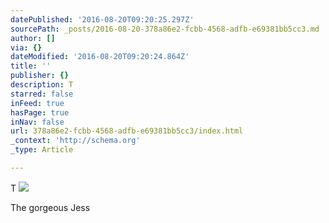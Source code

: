 ```yaml
---
datePublished: '2016-08-20T09:20:25.297Z'
sourcePath: _posts/2016-08-20-378a86e2-fcbb-4568-adfb-e69381bb5cc3.md
author: []
via: {}
dateModified: '2016-08-20T09:20:24.864Z'
title: ''
publisher: {}
description: T
starred: false
inFeed: true
hasPage: true
inNav: false
url: 378a86e2-fcbb-4568-adfb-e69381bb5cc3/index.html
_context: 'http://schema.org'
_type: Article

---
```

T
![](https://the-grid-user-content.s3-us-west-2.amazonaws.com/04aa8337-820b-48a4-a2bc-0db0f1ca79b7.jpg)

The gorgeous Jess